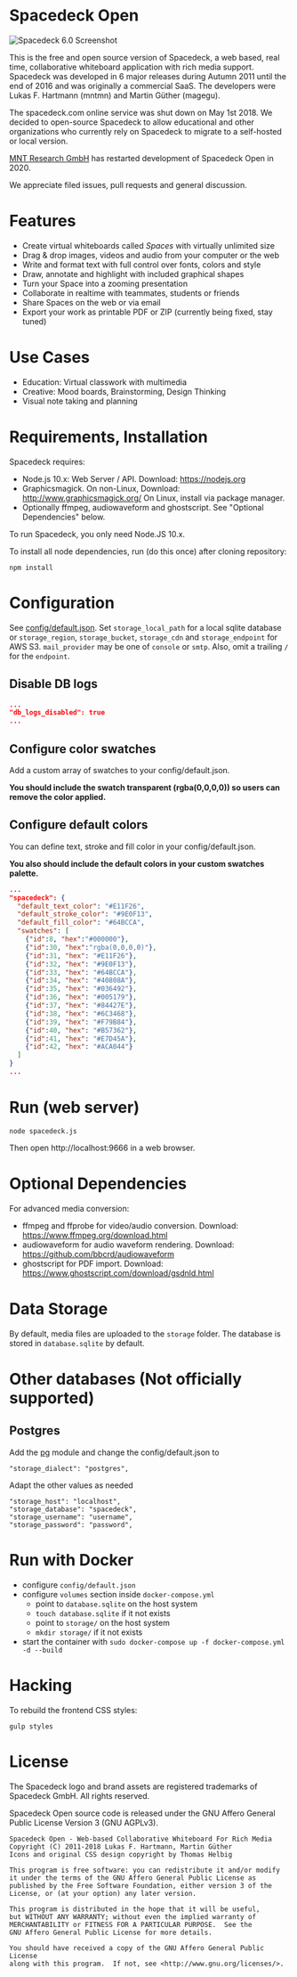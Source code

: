 # Spacedeck Open

![Spacedeck 6.0 Screenshot](/public/images/sd6-screenshot.png)

This is the free and open source version of Spacedeck, a web based, real time, collaborative whiteboard application with rich media support. Spacedeck was developed in 6 major releases during Autumn 2011 until the end of 2016 and was originally a commercial SaaS. The developers were Lukas F. Hartmann (mntmn) and Martin Güther (magegu).

The spacedeck.com online service was shut down on May 1st 2018. We decided to open-source Spacedeck to allow educational and other organizations who currently rely on Spacedeck to migrate to a self-hosted or local version.

[MNT Research GmbH](https://mntre.com) has restarted development of Spacedeck Open in 2020.

We appreciate filed issues, pull requests and general discussion.

# Features

- Create virtual whiteboards called *Spaces* with virtually unlimited size
- Drag & drop images, videos and audio from your computer or the web
- Write and format text with full control over fonts, colors and style
- Draw, annotate and highlight with included graphical shapes
- Turn your Space into a zooming presentation
- Collaborate in realtime with teammates, students or friends
- Share Spaces on the web or via email
- Export your work as printable PDF or ZIP (currently being fixed, stay tuned)

# Use Cases

- Education: Virtual classwork with multimedia
- Creative: Mood boards, Brainstorming, Design Thinking
- Visual note taking and planning

# Requirements, Installation

Spacedeck requires:

- Node.js 10.x: Web Server / API. Download: https://nodejs.org
- Graphicsmagick. On non-Linux, Download: http://www.graphicsmagick.org/ On Linux, install via package manager.
- Optionally ffmpeg, audiowaveform and ghostscript. See "Optional Dependencies" below.

To run Spacedeck, you only need Node.JS 10.x.

To install all node dependencies, run (do this once) after cloning repository:

    npm install

# Configuration

See [config/default.json](config/default.json). Set `storage_local_path` for a local sqlite database or `storage_region`, `storage_bucket`, `storage_cdn` and `storage_endpoint` for AWS S3. `mail_provider` may be one of `console` or `smtp`. Also, omit a trailing `/` for the `endpoint`.


## Disable DB logs

```json
...
"db_logs_disabled": true
...
```

## Configure color swatches

Add a custom array of swatches to your config/default.json.

**You should include the swatch transparent (rgba(0,0,0,0)) so users can remove the color applied.**

## Configure default colors
You can define text, stroke and fill color in your config/default.json. 

**You also should include the default colors in your custom swatches palette.**

```json
...
"spacedeck": {
  "default_text_color": "#E11F26",
  "default_stroke_color": "#9E0F13",
  "default_fill_color": "#64BCCA",
  "swatches": [
    {"id":8, "hex":"#000000"},
    {"id":30, "hex":"rgba(0,0,0,0)"},
    {"id":31, "hex": "#E11F26"},
    {"id":32, "hex": "#9E0F13"},
    {"id":33, "hex": "#64BCCA"},
    {"id":34, "hex": "#40808A"},
    {"id":35, "hex": "#036492"},
    {"id":36, "hex": "#005179"},
    {"id":37, "hex": "#84427E"},
    {"id":38, "hex": "#6C3468"},
    {"id":39, "hex": "#F79B84"},
    {"id":40, "hex": "#B57362"},
    {"id":41, "hex": "#E7D45A"},
    {"id":42, "hex": "#ACA044"}
  ]
}
...
```

# Run (web server)

    node spacedeck.js

Then open http://localhost:9666 in a web browser.

# Optional Dependencies

For advanced media conversion:

- ffmpeg and ffprobe for video/audio conversion. Download: https://www.ffmpeg.org/download.html
- audiowaveform for audio waveform rendering. Download: https://github.com/bbcrd/audiowaveform
- ghostscript for PDF import. Download: https://www.ghostscript.com/download/gsdnld.html

# Data Storage

By default, media files are uploaded to the ```storage``` folder.
The database is stored in ```database.sqlite``` by default.

# Other databases (Not officially supported)

## Postgres

Add the [pg](https://www.npmjs.com/package/pg) module and change the config/default.json to

```
"storage_dialect": "postgres",
```

Adapt the other values as needed

```
"storage_host": "localhost",
"storage_database": "spacedeck",
"storage_username": "username",
"storage_password": "password",
```


# Run with Docker

- configure `config/default.json`
- configure `volumes` section inside `docker-compose.yml`
  - point to `database.sqlite` on the host system
  - `touch database.sqlite` if it not exists
  - point to `storage/` on the host system
  - `mkdir storage/` if it not exists
- start the container with `sudo docker-compose up -f docker-compose.yml -d --build`

# Hacking

To rebuild the frontend CSS styles:

    gulp styles

# License

The Spacedeck logo and brand assets are registered trademarks of Spacedeck GmbH. All rights reserved.

Spacedeck Open source code is released under the GNU Affero General Public License Version 3 (GNU AGPLv3).

    Spacedeck Open - Web-based Collaborative Whiteboard For Rich Media
    Copyright (C) 2011-2018 Lukas F. Hartmann, Martin Güther
    Icons and original CSS design copyright by Thomas Helbig
    
    This program is free software: you can redistribute it and/or modify
    it under the terms of the GNU Affero General Public License as
    published by the Free Software Foundation, either version 3 of the
    License, or (at your option) any later version.

    This program is distributed in the hope that it will be useful,
    but WITHOUT ANY WARRANTY; without even the implied warranty of
    MERCHANTABILITY or FITNESS FOR A PARTICULAR PURPOSE.  See the
    GNU Affero General Public License for more details.

    You should have received a copy of the GNU Affero General Public License
    along with this program.  If not, see <http://www.gnu.org/licenses/>.
